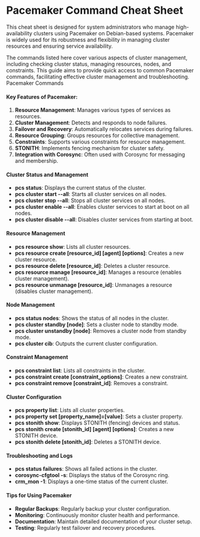 # Pacemaker Command Cheat Sheet

This cheat sheet is designed for system administrators who manage high-availability clusters using Pacemaker on Debian-based systems. Pacemaker is widely used for its robustness and flexibility in managing cluster resources and ensuring service availability.

The commands listed here cover various aspects of cluster management, including checking cluster status, managing resources, nodes, and constraints. This guide aims to provide quick access to common Pacemaker commands, facilitating effective cluster management and troubleshooting.
Pacemaker Commands

#### Key Features of Pacemaker:
1. **Resource Management**: Manages various types of services as resources.
2. **Cluster Management**: Detects and responds to node failures.
3. **Failover and Recovery**: Automatically relocates services during failures.
4. **Resource Grouping**: Groups resources for collective management.
5. **Constraints**: Supports various constraints for resource management.
6. **STONITH**: Implements fencing mechanism for cluster safety.
7. **Integration with Corosync**: Often used with Corosync for messaging and membership.

#### Cluster Status and Management
- **pcs status**: Displays the current status of the cluster.
- **pcs cluster start --all**: Starts all cluster services on all nodes.
- **pcs cluster stop --all**: Stops all cluster services on all nodes.
- **pcs cluster enable --all**: Enables cluster services to start at boot on all nodes.
- **pcs cluster disable --all**: Disables cluster services from starting at boot.

#### Resource Management
- **pcs resource show**: Lists all cluster resources.
- **pcs resource create [resource_id] [agent] [options]**: Creates a new cluster resource.
- **pcs resource delete [resource_id]**: Deletes a cluster resource.
- **pcs resource manage [resource_id]**: Manages a resource (enables cluster management).
- **pcs resource unmanage [resource_id]**: Unmanages a resource (disables cluster management).

#### Node Management
- **pcs status nodes**: Shows the status of all nodes in the cluster.
- **pcs cluster standby [node]**: Sets a cluster node to standby mode.
- **pcs cluster unstandby [node]**: Removes a cluster node from standby mode.
- **pcs cluster cib**: Outputs the current cluster configuration.

#### Constraint Management
- **pcs constraint list**: Lists all constraints in the cluster.
- **pcs constraint create [constraint_options]**: Creates a new constraint.
- **pcs constraint remove [constraint_id]**: Removes a constraint.

#### Cluster Configuration
- **pcs property list**: Lists all cluster properties.
- **pcs property set [property_name]=[value]**: Sets a cluster property.
- **pcs stonith show**: Displays STONITH (fencing) devices and status.
- **pcs stonith create [stonith_id] [agent] [options]**: Creates a new STONITH device.
- **pcs stonith delete [stonith_id]**: Deletes a STONITH device.

#### Troubleshooting and Logs
- **pcs status failures**: Shows all failed actions in the cluster.
- **corosync-cfgtool -s**: Displays the status of the Corosync ring.
- **crm_mon -1**: Displays a one-time status of the current cluster.

#### Tips for Using Pacemaker
- **Regular Backups**: Regularly backup your cluster configuration.
- **Monitoring**: Continuously monitor cluster health and performance.
- **Documentation**: Maintain detailed documentation of your cluster setup.
- **Testing**: Regularly test failover and recovery procedures.
